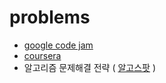 # problems

* [google code jam](https://code.google.com/codejam/)
* [coursera](https://www.coursera.org/)
* 알고리즘 문제해결 전략 ( [알고스팟](https://book.algospot.com) )
